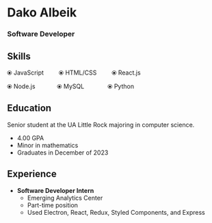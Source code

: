 # Dako Albeik
### Software Developer
## Skills
&#10687; JavaScript &nbsp;&nbsp;&nbsp;&nbsp;&nbsp;&nbsp;&nbsp; 	&#10687; HTML/CSS &nbsp;&nbsp;&nbsp;&nbsp;&nbsp;&nbsp;&nbsp; 	&#10687; React.js

&#10687; Node.js &nbsp;&nbsp;&nbsp;&nbsp;&nbsp;&nbsp;&nbsp;&nbsp;&nbsp;&nbsp;&nbsp; 	&#10687; MySQL &nbsp;&nbsp;&nbsp;&nbsp;&nbsp;&nbsp;&nbsp;&nbsp;&nbsp;&nbsp;&thinsp;&thinsp;&thinsp; &#10687; Python
## Education
Senior student at the UA Little Rock majoring in computer science.
* 4.00 GPA
* Minor in mathematics
* Graduates in December of 2023
## Experience
* **Software Developer Intern**
  * Emerging Analytics Center
  * Part-time position
  * Used Electron, React, Redux, Styled Components, and Express 

<!---
dakoalbeik/dakoalbeik is a ✨ special ✨ repository because its `README.md` (this file) appears on your GitHub profile.
You can click the Preview link to take a look at your changes.
--->

